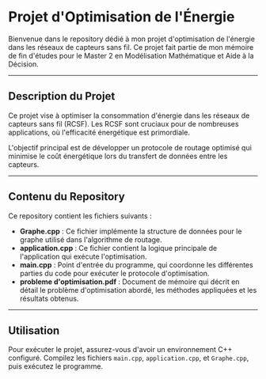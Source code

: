 # Projet d'Optimisation de l'Énergie

Bienvenue dans le repository dédié à mon projet d'optimisation de l'énergie dans les réseaux de capteurs sans fil. Ce projet fait partie de mon mémoire de fin d'études pour le Master 2 en Modélisation Mathématique et Aide à la Décision.

---

## Description du Projet

Ce projet vise à optimiser la consommation d'énergie dans les réseaux de capteurs sans fil (RCSF). Les RCSF sont cruciaux pour de nombreuses applications,  où l'efficacité énergétique est primordiale.

L'objectif principal est de développer un protocole de routage optimisé qui minimise le coût énergétique lors du transfert de données entre les capteurs.

---

## Contenu du Repository

Ce repository contient les fichiers suivants :

- **Graphe.cpp** : Ce fichier implémente la structure de données pour le graphe utilisé dans l'algorithme de routage.
- **application.cpp** : Ce fichier contient la logique principale de l'application qui exécute l'optimisation.
- **main.cpp** : Point d'entrée du programme, qui coordonne les différentes parties du code pour exécuter le protocole d'optimisation.
- **probleme d'optimisation.pdf** : Document de mémoire qui décrit en détail le problème d'optimisation abordé, les méthodes appliquées et les résultats obtenus.

---

## Utilisation

Pour exécuter le projet, assurez-vous d'avoir un environnement C++ configuré. Compilez les fichiers `main.cpp`, `application.cpp`, et `Graphe.cpp`, puis exécutez le programme.



